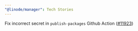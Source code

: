 ```yaml
---
"@linode/manager": Tech Stories
---
```


Fix incorrect secret in `publish-packages` Github Action  ([#11923](https://github.com/linode/manager/pull/11923))
